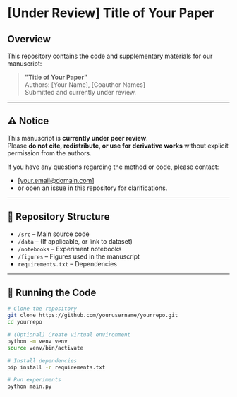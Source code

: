 # [Under Review] Title of Your Paper

## Overview

This repository contains the code and supplementary materials for our manuscript:

> **"Title of Your Paper"**  
> Authors: [Your Name], [Coauthor Names]  
> Submitted and currently under review.

---

## ⚠️ Notice

This manuscript is **currently under peer review**.  
Please **do not cite, redistribute, or use for derivative works** without explicit permission from the authors.

If you have any questions regarding the method or code, please contact:
- [your.email@domain.com]
- or open an issue in this repository for clarifications.

---

## 📂 Repository Structure

- `/src` – Main source code
- `/data` – (If applicable, or link to dataset)
- `/notebooks` – Experiment notebooks
- `/figures` – Figures used in the manuscript
- `requirements.txt` – Dependencies

---

## 🚀 Running the Code

```bash
# Clone the repository
git clone https://github.com/yourusername/yourrepo.git
cd yourrepo

# (Optional) Create virtual environment
python -m venv venv
source venv/bin/activate

# Install dependencies
pip install -r requirements.txt

# Run experiments
python main.py
